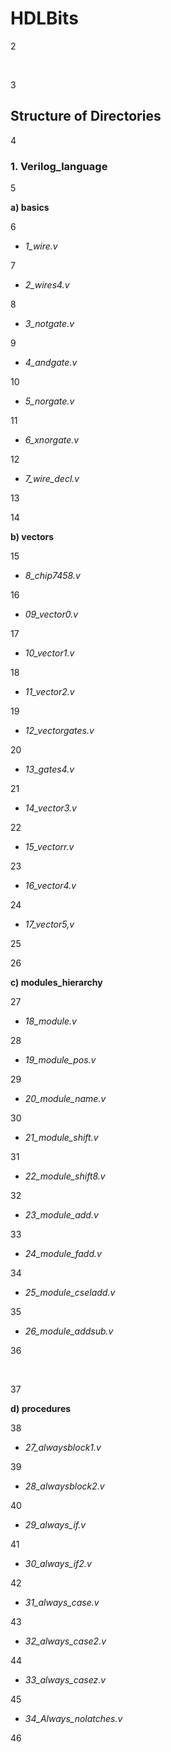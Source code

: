 # HDLBits

2

​

3

## Structure of Directories

4

### 1. Verilog_language <br />

5

  **a) basics** <br />

6

  - *1_wire.v* <br />

7

  - *2_wires4.v* <br />

8

  - *3_notgate.v* <br />

9

  - *4_andgate.v* <br />

10

  - *5_norgate.v* <br />

11

  - *6_xnorgate.v* <br />

12

  - *7_wire_decl.v* <br />

13

     

14

  **b) vectors** <br />

15

  - *8_chip7458.v* <br />

16

  - *09_vector0.v* <br />

17

  - *10_vector1.v* <br />

18

  - *11_vector2.v* <br />

19

  - *12_vectorgates.v* <br />

20

  - *13_gates4.v* <br />

21

  - *14_vector3.v* <br />

22

  - *15_vectorr.v* <br />

23

  - *16_vector4.v* <br />

24

  - *17_vector5,v* <br />

25

       

26

  **c) modules_hierarchy** <br />

27

  - *18_module.v* <br />

28

  - *19_module_pos.v*  <br />

29

  - *20_module_name.v*  <br />

30

  - *21_module_shift.v*  <br />

31

  - *22_module_shift8.v*  <br />

32

  - *23_module_add.v*  <br />

33

  - *24_module_fadd.v*  <br />

34

  - *25_module_cseladd.v*  <br />

35

  - *26_module_addsub.v*  <br />

36

​

37

  **d) procedures** <br />

38

  - *27_alwaysblock1.v* <br />

39

  - *28_alwaysblock2.v* <br />

40

  - *29_always_if.v* <br />

41

  - *30_always_if2.v* <br />

42

  - *31_always_case.v* <br />

43

  - *32_always_case2.v* <br />

44

  - *33_always_casez.v* <br />

45

  - *34_Always_nolatches.v* <br />

46

  